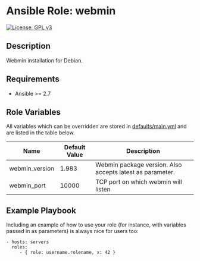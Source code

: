 Ansible Role: webmin
=========
[![License: GPL v3](https://img.shields.io/badge/License-GPLv3-blue.svg)](https://www.gnu.org/licenses/gpl-3.0)

Description
------------

Webmin installation for Debian.

Requirements
------------

- Ansible >= 2.7

Role Variables
--------------

All variables which can be overridden are stored in [defaults/main.yml](defaults/main.yml) and are listed in the table below.

| Name           | Default Value | Description                        |
| -------------- | ------------- | -----------------------------------|
| webmin_version | 1.983 | Webmin package version.  Also accepts latest as parameter.|
| webmin_port | 10000 | TCP port on which webmin will listen |


Example Playbook
----------------

Including an example of how to use your role (for instance, with variables passed in as parameters) is always nice for users too:

    - hosts: servers
      roles:
         - { role: username.rolename, x: 42 }